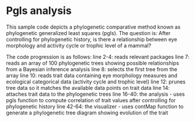 # Pgls analysis

This sample code depicts a phylogenetic comparative method known as phylogenetic generalized least squares (pgls). The question is: After controlling for phylogenetic history, is there a relationship between eye morphology and activity cycle or trophic level of a mammal? 

The code progression is as follows: 
line 2-4: reads relevant packages
line 7: reads an array of 100 phylogenetic trees showing possible relationships from a Bayesian inference analysis 
line 8: selects the first tree from the array
line 10: reads trait data containing eye morphology measures and ecological categorical data (activity cycle and trophic level)
line 12: prunes tree data so it matches the available data points on trait data
line 14: attaches trait data to the phylogenetic trees
line 16-40: the analysis - uses pgls function to compute correlation of trait values after controlling for phylogenetic history
line 42-64: the visualizer - uses contMap function to generate a phylogenetic tree diagram showing evolution of the trait 
